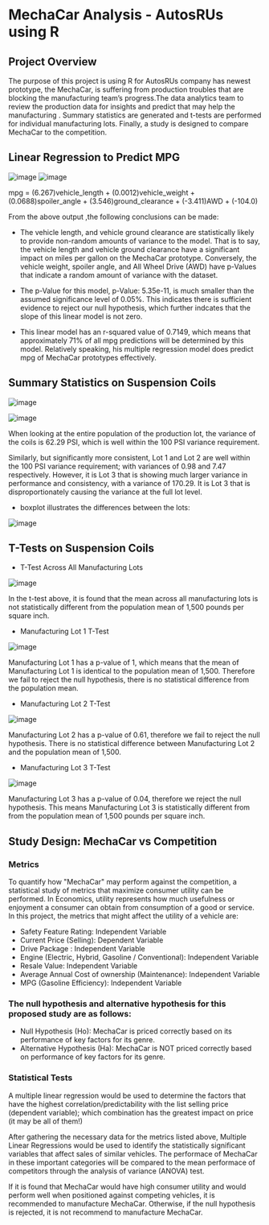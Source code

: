 # MechaCar Analysis - AutosRUs using R

## Project Overview

The purpose of this project is using R for AutosRUs company  has newest prototype, the MechaCar, is suffering from production troubles that are blocking the manufacturing team’s progress.The data analytics team to review the production data for insights and  predict  that may help the manufacturing . Summary statistics are generated and t-tests are performed for individual manufacturing lots. Finally, a study is designed to compare MechaCar to the competition.

## Linear Regression to Predict MPG

![image](https://github.com/NadaAdem/MechaCar_Statistical_Analysis/blob/main/Resources/lm.png )
![image](https://github.com/NadaAdem/MechaCar_Statistical_Analysis/blob/main/Resources/summary.png )

 mpg = (6.267)vehicle_length + (0.0012)vehicle_weight + (0.0688)spoiler_angle + (3.546)ground_clearance + (-3.411)AWD + (-104.0)
 
 From the above output ,the following conclusions can be made:
 
- The vehicle length, and vehicle ground clearance are statistically likely to provide non-random amounts of variance to the model. That is to say, the vehicle length and vehicle ground clearance have a significant impact on miles per gallon on the MechaCar prototype. Conversely, the vehicle weight, spoiler angle, and All Wheel Drive (AWD) have p-Values that indicate a random amount of variance with the dataset.

- The p-Value for this model, p-Value: 5.35e-11, is much smaller than the assumed significance level of 0.05%. This indicates there is sufficient evidence to reject our null hypothesis, which further indcates that the slope of this linear model is not zero.

- This linear model has an r-squared value of 0.7149, which means that approximately 71% of all mpg predictions will be determined by this model. Relatively speaking, his multiple regression model does predict mpg of MechaCar prototypes effectively.
 

## Summary Statistics on Suspension Coils

![image](https://github.com/NadaAdem/MechaCar_Statistical_Analysis/blob/main/Resources/d4.png )

![image](https://github.com/NadaAdem/MechaCar_Statistical_Analysis/blob/main/Resources/d3.png )

When looking at the entire population of the production lot, the variance of the coils is 62.29 PSI, which is well within the 100 PSI variance requirement.

Similarly, but significantly more consistent, Lot 1 and Lot 2 are well within the 100 PSI variance requirement; with variances of 0.98 and 7.47 respectively. However, it is Lot 3 that is showing much larger variance in performance and consistency, with a variance of 170.29. It is Lot 3 that is disproportionately causing the variance at the full lot level.

- boxplot illustrates the differences between the lots:

![image](https://github.com/NadaAdem/MechaCar_Statistical_Analysis/blob/main/Resources/plot2.png)


## T-Tests on Suspension Coils

-  T-Test Across All Manufacturing Lots

![image](https://github.com/NadaAdem/MechaCar_Statistical_Analysis/blob/main/Resources/test.png)

In the t-test above, it is found that the mean across all manufacturing lots is not statistically different from the population mean of 1,500 pounds per square inch.

- Manufacturing Lot 1 T-Test

![image](https://github.com/NadaAdem/MechaCar_Statistical_Analysis/blob/main/Resources/testlot1.png)

Manufacturing Lot 1 has a p-value of 1, which means that the mean of Manufacturing Lot 1 is identical to the population mean of 1,500. Therefore we fail to reject the null hypothesis, there is no statistical difference from the population mean.

- Manufacturing Lot 2 T-Test

![image](https://github.com/NadaAdem/MechaCar_Statistical_Analysis/blob/main/Resources/testlot2.png)

Manufacturing Lot 2 has a p-value of 0.61, therefore we fail to reject the null hypothesis. There is no statistical difference between Manufacturing Lot 2 and the population mean of 1,500.

- Manufacturing Lot 3 T-Test

![image](https://github.com/NadaAdem/MechaCar_Statistical_Analysis/blob/main/Resources/testlot3.png)

Manufacturing Lot 3 has a p-value of 0.04, therefore we reject the null hypothesis. This means Manufacturing Lot 3 is statistically different from from the population mean of 1,500 pounds per square inch.


## Study Design: MechaCar vs Competition

### Metrics

To quantify how "MechaCar" may perform against the competition, a statistical study of metrics that maximize consumer utility can be performed. In Economics, utility represents how much usefulness or enjoyment a consumer can obtain from consumption of a good or service. In this project, the metrics that might affect the utility of a vehicle are:

- Safety Feature Rating: Independent Variable
- Current Price (Selling): Dependent Variable
- Drive Package : Independent Variable
- Engine (Electric, Hybrid, Gasoline / Conventional): Independent Variable
- Resale Value: Independent Variable
- Average Annual Cost of ownership (Maintenance): Independent Variable
- MPG (Gasoline Efficiency): Independent Variable

### The null hypothesis and alternative hypothesis for this proposed study are as follows:

- Null Hypothesis (Ho): MechaCar is priced correctly based on its performance of key factors for its genre.
- Alternative Hypothesis (Ha): MechaCar is NOT priced correctly based on performance of key factors for its genre.



### Statistical Tests

A multiple linear regression would be used to determine the factors that have the highest correlation/predictability with the list selling price (dependent variable); which combination has the greatest impact on price (it may be all of them!)


After gathering the necessary data for the metrics listed above, Multiple Linear Regressions would be used to identify the statistically significant variables that affect sales of similar vehicles. The performace of MechaCar in these important categories will be compared to the mean performace of competitors through the analysis of variance (ANOVA) test.

If it is found that MechaCar would have high consumer utility and would perform well when positioned against competing vehicles, it is recommended to manufacture MechaCar. Otherwise, if the null hypothesis is rejected, it is not recommend to manufacture MechaCar.


